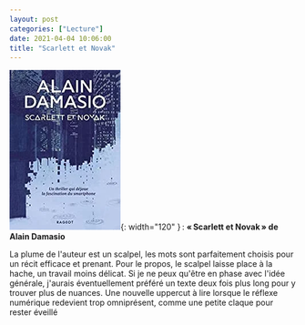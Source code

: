 ```yaml
---
layout: post
categories: ["Lecture"]
date: 2021-04-04 10:06:00
title: "Scarlett et Novak"
---
```


![couverture](/assets/images/couv_lecture/scarlettnovak.webp){: width="120" } : **« Scarlett et Novak » de Alain Damasio**

La plume de l\'auteur est un scalpel, les mots sont parfaitement choisis
pour un récit efficace et prenant. Pour le propos, le scalpel laisse
place à la hache, un travail moins délicat. Si je ne peux qu\'être en
phase avec l\'idée générale, j\'aurais éventuellement préféré un texte
deux fois plus long pour y trouver plus de nuances. Une nouvelle
uppercut à lire lorsque le réflexe numérique redevient trop omniprésent,
comme une petite claque pour rester éveillé
